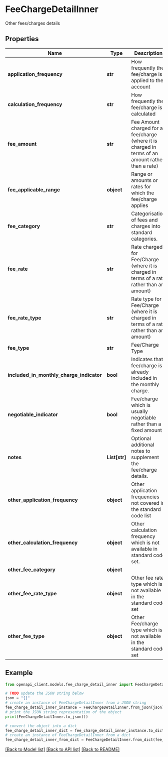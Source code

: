 # FeeChargeDetailInner

Other fees/charges details

## Properties

Name | Type | Description | Notes
------------ | ------------- | ------------- | -------------
**application_frequency** | **str** | How frequently the fee/charge is applied to the account | 
**calculation_frequency** | **str** | How frequently the fee/charge is calculated | 
**fee_amount** | **str** | Fee Amount charged for a fee/charge (where it is charged in terms of an amount rather than a rate) | [optional] 
**fee_applicable_range** | **object** | Range or amounts or rates for which the fee/charge applies | [optional] 
**fee_category** | **str** | Categorisation of fees and charges into standard categories. | 
**fee_rate** | **str** | Rate charged for Fee/Charge (where it is charged in terms of a rate rather than an amount) | [optional] 
**fee_rate_type** | **str** | Rate type for Fee/Charge (where it is charged in terms of a rate rather than an amount) | [optional] 
**fee_type** | **str** | Fee/Charge Type | 
**included_in_monthly_charge_indicator** | **bool** | Indicates that fee/charge is already included in the monthly charge. | [optional] 
**negotiable_indicator** | **bool** | Fee/charge which is usually negotiable rather than a fixed amount | [optional] 
**notes** | **List[str]** | Optional additional notes to supplement the fee/charge details. | [optional] 
**other_application_frequency** | **object** | Other application frequencies not covered in the standard code list | [optional] 
**other_calculation_frequency** | **object** | Other calculation frequency which is not available in standard code set. | [optional] 
**other_fee_category** | **object** |  | [optional] 
**other_fee_rate_type** | **object** | Other fee rate type which is not available in the standard code set | [optional] 
**other_fee_type** | **object** | Other Fee/charge type which is not available in the standard code set | [optional] 

## Example

```python
from openapi_client.models.fee_charge_detail_inner import FeeChargeDetailInner

# TODO update the JSON string below
json = "{}"
# create an instance of FeeChargeDetailInner from a JSON string
fee_charge_detail_inner_instance = FeeChargeDetailInner.from_json(json)
# print the JSON string representation of the object
print(FeeChargeDetailInner.to_json())

# convert the object into a dict
fee_charge_detail_inner_dict = fee_charge_detail_inner_instance.to_dict()
# create an instance of FeeChargeDetailInner from a dict
fee_charge_detail_inner_from_dict = FeeChargeDetailInner.from_dict(fee_charge_detail_inner_dict)
```
[[Back to Model list]](../README.md#documentation-for-models) [[Back to API list]](../README.md#documentation-for-api-endpoints) [[Back to README]](../README.md)


